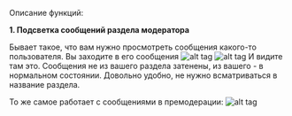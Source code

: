 Описание функций:

**1. Подсветка сообщений раздела модератора**

Бывает такое, что вам нужно просмотреть сообщения какого-то пользователя. Вы заходите в его сообщения
![alt tag](https://i.imgur.com/aLwjvKW.png)
![alt tag](https://i.imgur.com/6txXm49.png)
И видите там это. Сообщения не из вашего раздела затенены, из вашего - в нормальном состоянии. Довольно удобно, не нужно всматриваться в название раздела.

То же самое работает с сообщениями в премодерации:
![alt tag](https://i.imgur.com/DME1kxf.png)
